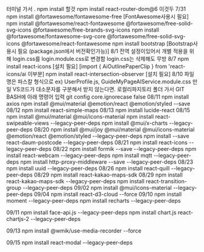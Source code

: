 터미널 가서 .
npm install 할것
npm install react-router-dom@6 이것두
7/31 npm install @fortawesome/fontawesome-free [FontAwesome사용시 필요]
     npm install @fortawesome/react-fontawesome @fortawesome/free-solid-svg-icons @fortawesome/free-brands-svg-icons
     npm install @fortawesome/fontawesome-svg-core @fortawesome/free-solid-svg-icons @fortawesome/react-fontawesome
     npm install bootstrap [Bootstrap사용시 필요 (package.json에서 버전확인가능)]
8/1  전역 설정이있어서 개별 적용을 위해 login.css를 login.module.css로 변경함 login.css는 삭제해도 무방
8/7  npm install react-icons [설치 필요] [import { AiOutlinePaperClip } from 'react-icons/ai 이부분]
     npm install react-intersection-observer [설치 필요]
8/10 파일명은 파스칼 형식으로 ex) UserProfile.js, GuideMyPageAIService.module.css
     만일 VS코드가 대소문자를 구분해서 받지 않는다면. 
     로컬리파지토리 폴더 가서 
     GIT BASH에 아래 명령어 입력
     git config core.ignorecase false
08/11 npm install axios
      npm install @mui/material @emotion/react @emotion/styled --save
08/12 npm install react-simple-maps 
08/13 npm install lucide-react
08/15 npm install @mui/material @mui/icons-material
      npm install react-swipeable-views --legacy-peer-deps
      npm install @mui/x-charts --legacy-peer-deps
08/20 npm install @mui/joy @mui/material @mui/icons-material @emotion/react @emotion/styled --legacy-peer-deps
      npm install --save react-daum-postcode --legacy-peer-deps
08/21 npm install react-icons --legacy-peer-deps
08/22 npm install formik --save --legacy-peer-deps
      npm install react-webcam --legacy-peer-deps
      npm install mqtt --legacy-peer-deps
      npm install http-proxy-middleware --save --legacy-peer-deps
08/23 npm install uuid --legacy-peer-deps
08/26 npm install react-quill --legacy-peer-deps
08/29 npm install react-kakao-maps-sdk 
08/29 npm install react-kakao-maps-sdk  --legacy-peer-deps
      npm install react-transition-group --legacy-peer-deps
09/02 npm install @mui/icons-material --legacy-peer-deps
09/04 npm install react-d3-cloud --force
09/10 npm install moment --legacy-peer-deps
      npm install recharts --legacy-peer-deps

09/11 npm install face-api.js --legacy-peer-deps
      npm install chart.js react-chartjs-2 --legacy-peer-deps

09/13 npm install @wmik/use-media-recorder --force

09/15 npm install react-modal --legacy-peer-deps